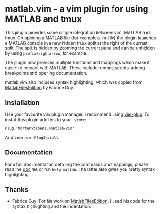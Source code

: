 # matlab.vim - a vim plugin for using MATLAB and tmux

This plugin provides some simple integration between vim, MATLAB and tmux. On
opening a MATLAB file (for example a .m-file) the plugin launches a MATLAB
console in a new hidden tmux split at the right of the current split. The split
is hidden by zooming the current pane and can be unhidden by using
`prefix+rightarrow`, for example.

The plugin now provides multiple functions and mappings
 which make it easier to interact with MATLAB. These include
running scripts, adding breakpoints and opening documentation.

matlab.vim also includes syntax highlighting, which was copied from
[MatlabFilesEdition](http://www.vim.org/scripts/script.php?script_id=2407) by
Fabrice Guy.

## Installation
Use your favourite vim plugin manager. I recommend using
[vim-plug](https://github.com/junegunn/vim-plug). To install this plugin add
this to your `.vimrc`:

```
Plug 'MortenStabenau/matlab-vim'
```

And then run `:PlugInstall`.

## Documentation
For a full documentation detailing the commands and mappings, please read the
[doc](https://github.com/MortenStabenau/matlab-vim/blob/master/doc/matlab.txt)
file or run `help matlab`. The latter also gives you pretty syntax
highlighting.


## Thanks
- Fabrice Guy:
For his work on
[MatlabFilesEdition](http://www.vim.org/scripts/script.php?script_id=2407). I
used his code for the syntax highlighting and the indentation.

